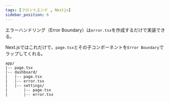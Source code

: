 ```yaml
---
tags: [フロントエンド , Nextjs]
sidebar_position: 6
---
```


エラーハンドリング（Error Boundary）は`error.tsx`を作成するだけで実装できる。

Next.jsではこれだけで、`page.tsx`とその子コンポーネントを`Error Boundary`でラップしてくれる。

```
app/
|-- page.tsx
|-- dashboard/
|   |-- page.tsx
|   |-- error.tsx
|   |-- settings/
|       |-- page.tsx
|       |-- error.tsx
```
